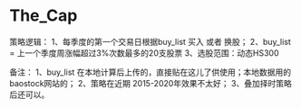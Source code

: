 # The_Cap

策略逻辑：
1、每季度的第一个交易日根据buy_list 买入 或者 换股；
2、buy_list = 上一个季度周涨幅超过3%次数最多的20支股票
3、选股范围：动态HS300

备注：
1、buy_list 在本地计算后上传的，直接贴在这儿了供使用；本地数据用的baostock网站的；
2、策略在近期 2015-2020年效果不太好；
3、叠加择时策略后还可以。
